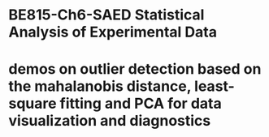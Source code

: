 # BE815-Ch6-SAED Statistical Analysis of Experimental Data
# demos on outlier detection based on the mahalanobis distance, least-square fitting and PCA for data visualization and diagnostics
